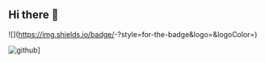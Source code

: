 ## Hi there 👋

<!--
**dawit-melka/dawit-melka** is a ✨ _special_ ✨ repository because its `README.md` (this file) appears on your GitHub profile.

Here are some ideas to get you started:

- 🔭 I’m currently working on ...
- 🌱 I’m currently learning ...
- 👯 I’m looking to collaborate on ...
- 🤔 I’m looking for help with ...
- 💬 Ask me about ...
- 📫 How to reach me: ...
- 😄 Pronouns: ...
- ⚡ Fun fact: ...
-->
![<Badge Name>](https://img.shields.io/badge/<Badge Text>-<Background Color>?style=for-the-badge&logo=<Icon Name>&logoColor=<Logo Color>)

![github](https://img.shields.io/badge/GitHub-000000?style=for-the-badge&logo=GitHub&logoColor=white)]
